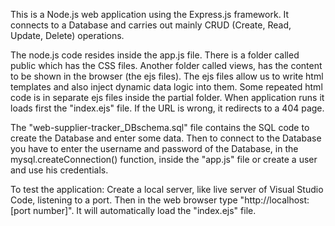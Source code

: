 This is a Node.js web application using the Express.js framework. It connects
to a Database and carries out mainly CRUD (Create, Read, Update, Delete) operations.

The node.js code resides inside the app.js file. There is a folder called
public which has the CSS files. Another folder called views, has the content
to be shown in the browser (the ejs files). The ejs files allow us to write
html templates and also inject dynamic data logic into them. Some repeated html
code is in separate ejs files inside the partial folder. When application runs
it loads first the "index.ejs" file. If the URL is wrong, it redirects to a 404 page.

The "web-supplier-tracker_DBschema.sql" file contains the SQL code to create the
Database and enter some data. Then to connect to the Database you have to enter
the username and password of the Database, in the mysql.createConnection() function,
inside the "app.js" file or create a user and use his credentials.

To test the application:
Create a local server, like live server of Visual Studio Code, listening to a port.
Then in the web browser type "http://localhost: [port number]". It will automatically
load the "index.ejs" file.